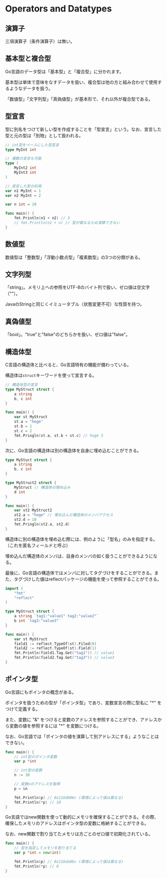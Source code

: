# Operators and Datatypes

## 演算子

三項演算子（条件演算子）は無い。

## 基本型と複合型

Go言語のデータ型は「基本型」と「複合型」に分かれます。

基本型は単体で意味をなすデータを扱い、複合型は他の方と組み合わせて使用するようなデータを扱う。

「数値型」「文字列型」「真偽値型」が基本形で、それ以外が複合型である。

## 型宣言

型に別名をつけて新しい型を作成することを「型宣言」という。なお、宣言した型と元の型は「別物」として扱われる。

```go
// int型をベースにした型宣言
type MyInt int

// 複数の宣言も可能
type (
    MyInt2 int
    MyInt3 int
)

// 宣言した型の利用
var n1 MyInt = 1
var n2 MyInt = 2

var n int = 10

func main() {
    fmt.Println(n1 + n2) // 3
    // fmt.Println(n1 + n) // 型が異なるため演算できない
}
```

## 数値型

数値型は「整数型」「浮動小数点型」「複素数型」の3つの分類がある。

## 文字列型

「string」。メモリ上への参照をUTF-8のバイト列で扱い、ゼロ値は空文字（""）。

JavaのStringと同じくイミュータブル（状態変更不可）な性質を持つ。

## 真偽値型

「bool」。"true"と"false"のどちらかを扱い、ゼロ値は"false"。

## 構造体型

C言語の構造体と比べると、Go言語特有の機能が備わっている。

構造体は`struct`キーワードを使って宣言する。

```go
// 構造体型の宣言
type MyStruct struct {
    a string
    b, c int
}

func main() {
    var st MyStruct
    st.a = "hoge"
    st.b = 1
    st.c = 2
    fmt.Pringln(st.a, st.b + st.c) // hoge 3
}
```

次に、Go言語の構造体は別の構造体を自身に埋め込むことができる。

```go
type MyStuct struct {
    a string
    b, c int
}

type MyStruct2 struct {
    MyStruct // 構造体の埋め込み
    d int
}

func main() {
    var st2 MyStruct2
    st2.a = "hoge" // 埋め込んだ構造体のメンバアクセス
    st2.d = 10
    fmt.Pringln(st2.a, st2.d)
}
```

構造体に別の構造体を埋め込む際には、例のように「型名」のみを指定する。（これを匿名フィールドと呼ぶ）

埋め込んだ構造体のメンバは、自身のメンバの如く扱うことができるようになる。

最後に、Go言語の構造体ではメンバに対してタグづけをすることができる。また、タグづけした値はreflectパッケージの機能を使って参照することができる。

```go
import (
    "fmt"
    "reflect"
)

type MyStruct struct {
    a string `tag1:"value1" tag2:"value2"`
    b int `tag3:"value3"`
}

func main() {
    var st MyStruct
    field1 := reflect.TypeOf(st).Filed(0)
    field2 := reflect.TypeOf(st).Field(1)
    fmt.Println(field1.Tag.Get("tag1")) // value1
    fmt.Println(field2.Tag.Get("tag3")) // value3
}
```

## ポインタ型

Go言語にもポインタの概念がある。

ポインタを扱うための型が「ポインタ型」であり、変数宣言の際に型名に "*" をつけて定義する。

また、変数に "&" をつけると変数のアドレスを参照することができ、アドレスから変数の値を参照するには "*" を変数につける。

なお、Go言語では「ポインタの値を演算して別アドレスにする」ようなことはできない。

```go
func main() {
    // int型のポインタ変数
    var p *int

    // int型の変数
    n := 10

    // 変数nのアドレスを取得
    p = &n

    fmt.Println(p) // 0x116d006c (環境によって値は異なる)
    fmt.Println(*p) // 10
}
```

Go言語ではnew関数を使って動的にメモリを確保することができる。その際、確保したメモリのアドレスはポインタ型の変数に格納することができる。

なお、new関数で割り当てたメモリは方ごとのゼロ値で初期化されている。

```go
func main() {
    // 型を指定してメモリを割り当てる
    var p *int = new(int)

    fmt.Println(p) // 0x116da0bc (環境によって値は異なる)
    fmt.Println(*p) // 0
}
```


